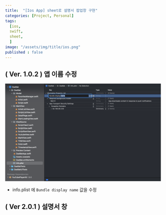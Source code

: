 ```yaml
---
title:  "[Ios App] sheet로 설명서 팝업창 구현"
categories: [Project, Personal]
tags:
  [ios,
  swift,
  sheet,
  ] 
image: "/assets/img/title/ios.png"
published : false
---
```


## ( Ver. 1.0.2 ) 앱 이름 수정
![](/assets/img/posts/post/스크린샷%202025-02-20%20오후%205.18.15.png)
* info.plist 에 `Bundle display name` 값을 수정

## ( Ver 2.0.1 ) 설명서 창